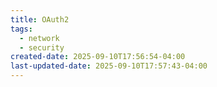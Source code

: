 ```yaml
---
title: OAuth2
tags:
  - network
  - security
created-date: 2025-09-10T17:56:54-04:00
last-updated-date: 2025-09-10T17:57:43-04:00
---
```

